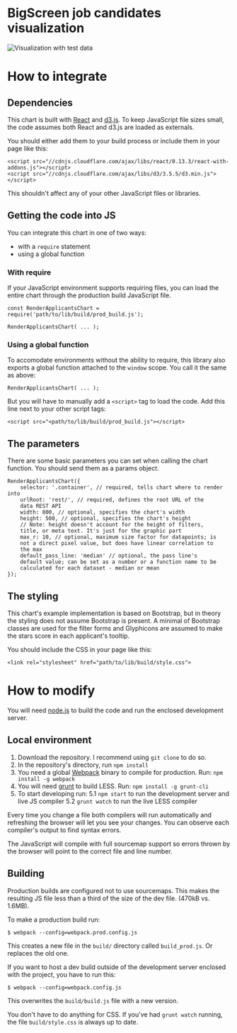 
# BigScreen job candidates visualization

![Visualization with test data](http://i.imgur.com/mJLcQdw.png)

# How to integrate

## Dependencies

This chart is built with [React](https://facebook.github.io/react/)
and [d3.js](http://d3js.org/). To keep JavaScript file sizes small,
the code assumes both React and d3.js are loaded as externals.

You should either add them to your build process or include them in
your page like this:

    <script src="//cdnjs.cloudflare.com/ajax/libs/react/0.13.3/react-with-addons.js"></script>
    <script src="//cdnjs.cloudflare.com/ajax/libs/d3/3.5.5/d3.min.js"></script>

This shouldn't affect any of your other JavaScript files or libraries.

## Getting the code into JS

You can integrate this chart in one of two ways:

  - with a `require` statement
  - using a global function

### With require

If your JavaScript environment supports requiring files, you can load
the entire chart through the production build JavaScript file.

    const RenderApplicantsChart = require('path/to/lib/build/prod_build.js');

    RenderApplicantsChart( ... );

### Using a global function

To accomodate environments without the ability to require, this
library also exports a global function attached to the `window`
scope. You call it the same as above:

    RenderApplicantsChart( ... );

But you will have to manually add a `<script>` tag to load the
code. Add this line next to your other script tags:

    <script src="<path/to/lib/build/prod_build.js"></script>

## The parameters

There are some basic parameters you can set when calling the chart
function. You should send them as a params object.

    RenderApplicantsChart({
        selector: '.container', // required, tells chart where to render into
        urlRoot: 'rest/', // required, defines the root URL of the
        data REST API
        width: 800, // optional, specifies the chart's width
        height: 500, // optional, specifies the chart's height
        // Note: height doesn't account for the height of filters,
        title, or meta text. It's just for the graphic part
        max_r: 10, // optional, maximum size factor for datapoints; is
        not a direct pixel value, but does have linear correlation to
        the max
        default_pass_line: 'median' // optional, the pass line's
        default value; can be set as a number or a function name to be
        calculated for each dataset - median or mean
    });

## The styling

This chart's example implementation is based on Bootstrap, but in
theory the styling does not assume Bootstrap is present. A minimal of
Bootstrap classes are used for the filter forms and Glyphicons are
assumed to make the stars score in each applicant's tooltip.

You should include the CSS in your page like this:

    <link rel="stylesheet" href="path/to/lib/build/style.css">

# How to modify

You will need [node.js](http://nodejs.org/) to build the code and run
the enclosed development server.

## Local environment

 1. Download the repository. I recommend using `git clone` to do so.
 2. In the repository's directory, run `npm install`
 3. You need a global [Webpack](http://webpack.github.io/) binary to compile for production. Run:
 `npm install -g webpack`
 4. You will need [grunt](http://gruntjs.com/) to build LESS. Run:
 `npm install -g grunt-cli`
 5. To start developing run:
   5.1 `npm start` to run the development server and live JS compiler
   5.2 `grunt watch` to run the live LESS compiler

Every time you change a file both compilers will run automatically and
refreshing the browser will let you see your changes. You can observe
each compiler's output to find syntax errors.

The JavaScript will compile with full sourcemap support so errors
thrown by the browser will point to the correct file and line number.

## Building

Production builds are configured not to use sourcemaps. This makes the
resulting JS file less than a third of the size of the dev file. (470kB
vs. 1.6MB).

To make a production build run:

    $ webpack --config=webpack.prod.config.js

This creates a new file in the `build/` directory called
`build_prod.js`. Or replaces the old one.

If you want to host a dev build outside of the development server
enclosed with the project, you have to run this:

    $ webpack --config=webpack.config.js

This overwrites the `build/build.js` file with a new version.

You don't have to do anything for CSS. If you've had `grunt watch`
running, the file `build/style.css` is always up to date.
